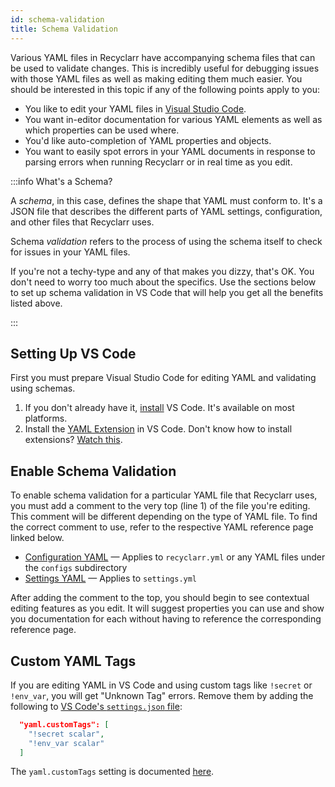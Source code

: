 ```yaml
---
id: schema-validation
title: Schema Validation
---
```


Various YAML files in Recyclarr have accompanying schema files that can be used to validate changes.
This is incredibly useful for debugging issues with those YAML files as well as making editing them
much easier. You should be interested in this topic if any of the following points apply to you:

- You like to edit your YAML files in [Visual Studio Code](https://code.visualstudio.com/).
- You want in-editor documentation for various YAML elements as well as which properties can be used
  where.
- You'd like auto-completion of YAML properties and objects.
- You want to easily spot errors in your YAML documents in response to parsing errors when running
  Recyclarr or in real time as you edit.

:::info What's a Schema?

A *schema*, in this case, defines the shape that YAML must conform to. It's a JSON file that
describes the different parts of YAML settings, configuration, and other files that Recyclarr uses.

Schema *validation* refers to the process of using the schema itself to check for issues in your
YAML files.

If you're not a techy-type and any of that makes you dizzy, that's OK. You don't need to worry too
much about the specifics. Use the sections below to set up schema validation in VS Code that will
help you get all the benefits listed above.

:::

## Setting Up VS Code

First you must prepare Visual Studio Code for editing YAML and validating using schemas.

1. If you don't already have it, [install][vs-code-setup] VS Code. It's available on most platforms.
1. Install the [YAML Extension][yaml] in VS Code. Don't know how to install extensions? [Watch
   this][vs-code-ext-inst].

## Enable Schema Validation

To enable schema validation for a particular YAML file that Recyclarr uses, you must add a comment
to the very top (line 1) of the file you're editing. This comment will be different depending on the
type of YAML file. To find the correct comment to use, refer to the respective YAML reference page
linked below.

- [Configuration YAML] — Applies to `recyclarr.yml` or any YAML files under the `configs`
  subdirectory
- [Settings YAML] — Applies to `settings.yml`

After adding the comment to the top, you should begin to see contextual editing features as you
edit. It will suggest properties you can use and show you documentation for each without having to
reference the corresponding reference page.

## Custom YAML Tags

If you are editing YAML in VS Code and using custom tags like `!secret` or `!env_var`, you will get
"Unknown Tag" errors. Remove them by adding the following to [VS Code's `settings.json`
file][vs-code-settings]:

```json
  "yaml.customTags": [
    "!secret scalar",
    "!env_var scalar"
  ]
```

The `yaml.customTags` setting is documented [here][custom-tags].

[vs-code-settings]: https://code.visualstudio.com/docs/getstarted/settings
[vs-code-setup]: https://code.visualstudio.com/docs/setup/setup-overview
[vs-code-ext-inst]: https://code.visualstudio.com/learn/get-started/extensions
[yaml]: https://marketplace.visualstudio.com/items?itemName=redhat.vscode-yaml
[Configuration YAML]: /yaml/config-reference/index.md#schema
[Settings YAML]: /yaml/settings-reference.md#schema
[custom-tags]: https://github.com/redhat-developer/vscode-yaml#extension-settings
